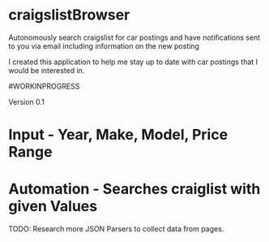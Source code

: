 # craigslistBrowser
Autonomously search craigslist for car postings and have notifications sent to you via email including information on the new posting

I created this application to help me stay up to date with car postings that I would be interested in.

#WORKINPROGRESS

Version 0.1
# Input - Year, Make, Model, Price Range
# Automation - Searches craiglist with given Values

TODO:
Research more JSON Parsers to collect data from pages. 
